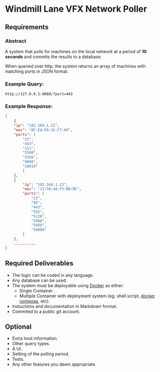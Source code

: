 # Windmill Lane VFX Network Poller

## Requirements

### Abstract

A system that polls for machines on the local network at a period of **10 seconds** and commits the results to a database.

When queried over http, the system returns an array of machines with matching ports in JSON format.

### Example Query:

```
http://127.0.0.1:8080/?port=443
```

### Example Response:

``` json
[
    {
    "ip": "192.168.1.22",
    "mac": "0F:EA:E9:2E:F7:89",
    "ports": [
        "22",
        "443",
        "111",
        "5560",
        "5566",
        "9000",
        "10010"
        ]
    },
    {
        "ip": "192.168.1.23",
        "mac": "13:50:4A:F5:BB:BE",
        "ports": [
            "22",
            "80",
            "443",
            "555",
            "5120",
            "5900",
            "5988",
            "50000"
        ]
    },
    ..........
]
```

## Required Deliverables

* The logic can be coded in any language.
* Any database can be used.
* The system must be deployable using [Docker](https://www.docker.com/) as either:
    * Single Container .
    * Multiple Container with deployment system (eg. shell script, [docker compose](https://docs.docker.com/compose/), etc).
* Instuctions and documentation in Markdown format.
* Commited to a public git account.

## Optional

* Extra host information.
* Other query types.
* A UI.
* Setting of the polling period.
* Tests.
* Any other features you deem appropriate.
